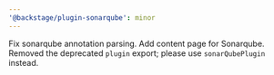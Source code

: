 ```yaml
---
'@backstage/plugin-sonarqube': minor
---
```


Fix sonarqube annotation parsing. Add content page for Sonarqube.
Removed the deprecated `plugin` export; please use `sonarQubePlugin` instead.
